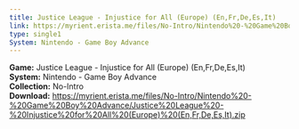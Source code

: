 ```yaml
---
title: Justice League - Injustice for All (Europe) (En,Fr,De,Es,It)
link: https://myrient.erista.me/files/No-Intro/Nintendo%20-%20Game%20Boy%20Advance/Justice%20League%20-%20Injustice%20for%20All%20(Europe)%20(En,Fr,De,Es,It).zip
type: single1
System: Nintendo - Game Boy Advance
---
```

<b>Game:</b> Justice League - Injustice for All (Europe) (En,Fr,De,Es,It)<br>
<b>System:</b> Nintendo - Game Boy Advance<br>
<b>Collection:</b> No-Intro<br>
<b>Download:</b> https://myrient.erista.me/files/No-Intro/Nintendo%20-%20Game%20Boy%20Advance/Justice%20League%20-%20Injustice%20for%20All%20(Europe)%20(En,Fr,De,Es,It).zip